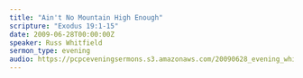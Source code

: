 ```yaml
---
title: "Ain't No Mountain High Enough"
scripture: "Exodus 19:1-15"
date: 2009-06-28T00:00:00Z
speaker: Russ Whitfield
sermon_type: evening
audio: https://pcpceveningsermons.s3.amazonaws.com/20090628_evening_whitfield.mp3 
---
```



